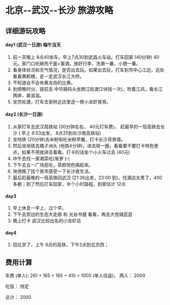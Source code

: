 # 北京--武汉--长沙  旅游攻略



## 详细游玩攻略

#### day1 (武汉一日游)   端午当天

1. 前一天晚上 8点40坐车，早上7点30到武昌火车站。打车回家 (40分钟) 40元。家门口吃碗热干面+蛋酒，放好行李，洗漱一番，小憩一番。
2. 看身体状况和天气情况，是否出去玩。如果出去玩，打车到市中心江边，远处看看黄鹤楼，走一走武汉长江大桥。
3. 不知道会不会有赛龙舟的比赛。
4. 到傍晚时分，提前去 中华路码头坐跨江轮渡(2块钱一次)，吹着江风，看长江两岸，美滋滋。
5. 坐完轮渡，打车去家附近店里造一顿小龙虾夜宵。

#### day2  (长沙一日游)  

1. 从家打车去武汉高铁站 (30分钟左右， 40元打车费)， 赶最早的一班高铁去长沙  ( 早上 6:53出发， 8点25到长沙南高铁站)
2. 坐地铁 (20分钟)去米粉街吃米粉早餐，打卡长沙背景墙。
3. 然后坐地铁去橘子洲头 (地铁4分钟)，进去转一圈，看看要不要打卡特色景点，如果不用就进去看看。打卡的话坐个小火车过去 (40元)
4. 中午去找一家湘菜吃(笨萝卜)
5. 下午去五一广场逛吃，茶颜悦色搞起来。
6. 快傍晚了找个夜市感受一下长沙夜生活。
7. 最后赶最晚的一班高铁回武汉 (21:36出发，23:00 到)，住酒店太贵了，400多都；到了然后打车回家，半个小时路程，到家估计 12点



#### day3 

1. 早上休息一早上，过个早。
2. 下午去旁边的生态大走廊 和 光谷书屋 看看，再去大悦城逛逛
3. 晚上打卡 武汉比较出名的小龙虾店



#### day4

1. 回北京了，上午 8点的高铁，下午2点到北京西； 





## 费用计算

车费 (单人): 261 +  165 +  165 +  410   =   1000  (单人往返)， 两人： 2000

吃饭： 待定

总计： 2000